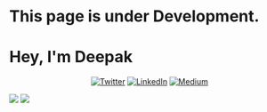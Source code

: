 # This page is under Development. 
# Hey, I'm Deepak
<p align="center"><a href="https://twitter.com/0xjoshi" target="_blank"><img alt="Twitter" src="https://img.shields.io/badge/twitter-%231DA1F2.svg?&style=for-the-badge&logo=twitter&logoColor=white" /></a> <a href="https://www.linkedin.com/in/deepakjoshipro/" target="_blank"><img alt="LinkedIn" src="https://img.shields.io/badge/linkedin-%230077B5.svg?&style=for-the-badge&logo=linkedin&logoColor=white" /></a> <a href="https://medium.com/@joshideepak4598" target="_blank"><img alt="Medium" src="https://img.shields.io/badge/medium-%2312100E.svg?&style=for-the-badge&logo=medium&logoColor=white" /></a></p>


<img align="top" src="https://github-readme-stats.verce l.app/api?username=deepak-pro&show_icons=true&theme=dark" />
<img align="top" src="https://github-readme-stats.vercel.app/api/top-langs/?username=alx365&theme=dark" />





<!--
**deepak-pro/deepak-pro** is a ✨ _special_ ✨ repository because its `README.md` (this file) appears on your GitHub profile.

Here are some ideas to get you started:

- 🔭 I’m currently working on ...
- 🌱 I’m currently learning ...
- 👯 I’m looking to collaborate on ...
- 🤔 I’m looking for help with ...
- 💬 Ask me about ...
- 📫 How to reach me: ...
- 😄 Pronouns: ...
- ⚡ Fun fact: ...
-->
